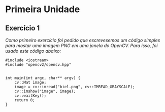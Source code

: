 # Primeira Unidade

## Exercício 1

*Como primeiro exercício foi pedido que escrevesemos um código simples para mostar uma imagem PNG em uma janela do OpenCV. Para isso, foi usado este código abaixo:*

```
#include <iostream>
#include "opencv2/opencv.hpp"


int main(int argc, char** argv) {
	cv::Mat image;
	image = cv::imread("biel.png", cv::IMREAD_GRAYSCALE);
	cv::imshow("image", image);
	cv::waitKey();
	return 0;
}
```

